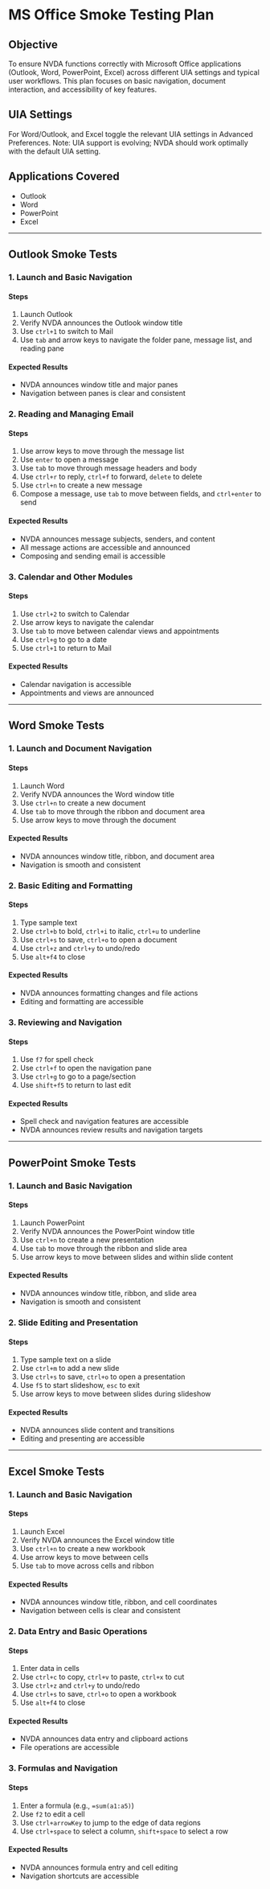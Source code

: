 # MS Office Smoke Testing Plan

## Objective

To ensure NVDA functions correctly with Microsoft Office applications (Outlook, Word, PowerPoint, Excel) across different UIA settings and typical user workflows.
This plan focuses on basic navigation, document interaction, and accessibility of key features.

## UIA Settings

For Word/Outlook, and Excel toggle the relevant UIA settings in Advanced Preferences.
Note: UIA support is evolving; NVDA should work optimally with the default UIA setting.

## Applications Covered

* Outlook
* Word
* PowerPoint
* Excel

---

## Outlook Smoke Tests

### 1. Launch and Basic Navigation

#### Steps

1. Launch Outlook
1. Verify NVDA announces the Outlook window title
1. Use `ctrl+1` to switch to Mail
1. Use `tab` and arrow keys to navigate the folder pane, message list, and reading pane

#### Expected Results

* NVDA announces window title and major panes
* Navigation between panes is clear and consistent

### 2. Reading and Managing Email

#### Steps

1. Use arrow keys to move through the message list
1. Use `enter` to open a message
1. Use `tab` to move through message headers and body
1. Use `ctrl+r` to reply, `ctrl+f` to forward, `delete` to delete
1. Use `ctrl+n` to create a new message
1. Compose a message, use `tab` to move between fields, and `ctrl+enter` to send

#### Expected Results

* NVDA announces message subjects, senders, and content
* All message actions are accessible and announced
* Composing and sending email is accessible

### 3. Calendar and Other Modules

#### Steps

1. Use `ctrl+2` to switch to Calendar
1. Use arrow keys to navigate the calendar
1. Use `tab` to move between calendar views and appointments
1. Use `ctrl+g` to go to a date
1. Use `ctrl+1` to return to Mail

#### Expected Results

* Calendar navigation is accessible
* Appointments and views are announced

---

## Word Smoke Tests

### 1. Launch and Document Navigation

#### Steps

1. Launch Word
1. Verify NVDA announces the Word window title
1. Use `ctrl+n` to create a new document
1. Use `tab` to move through the ribbon and document area
1. Use arrow keys to move through the document

#### Expected Results

* NVDA announces window title, ribbon, and document area
* Navigation is smooth and consistent

### 2. Basic Editing and Formatting

#### Steps

1. Type sample text
1. Use `ctrl+b` to bold, `ctrl+i` to italic, `ctrl+u` to underline
1. Use `ctrl+s` to save, `ctrl+o` to open a document
1. Use `ctrl+z` and `ctrl+y` to undo/redo
1. Use `alt+f4` to close

#### Expected Results

* NVDA announces formatting changes and file actions
* Editing and formatting are accessible

### 3. Reviewing and Navigation

#### Steps

1. Use `f7` for spell check
1. Use `ctrl+f` to open the navigation pane
1. Use `ctrl+g` to go to a page/section
1. Use `shift+f5` to return to last edit

#### Expected Results

* Spell check and navigation features are accessible
* NVDA announces review results and navigation targets

---

## PowerPoint Smoke Tests

### 1. Launch and Basic Navigation

#### Steps

1. Launch PowerPoint
1. Verify NVDA announces the PowerPoint window title
1. Use `ctrl+n` to create a new presentation
1. Use `tab` to move through the ribbon and slide area
1. Use arrow keys to move between slides and within slide content

#### Expected Results

* NVDA announces window title, ribbon, and slide area
* Navigation is smooth and consistent

### 2. Slide Editing and Presentation

#### Steps

1. Type sample text on a slide
1. Use `ctrl+m` to add a new slide
1. Use `ctrl+s` to save, `ctrl+o` to open a presentation
1. Use `f5` to start slideshow, `esc` to exit
1. Use arrow keys to move between slides during slideshow

#### Expected Results

* NVDA announces slide content and transitions
* Editing and presenting are accessible

---

## Excel Smoke Tests

### 1. Launch and Basic Navigation

#### Steps

1. Launch Excel
1. Verify NVDA announces the Excel window title
1. Use `ctrl+n` to create a new workbook
1. Use arrow keys to move between cells
1. Use `tab` to move across cells and ribbon

#### Expected Results

* NVDA announces window title, ribbon, and cell coordinates
* Navigation between cells is clear and consistent

### 2. Data Entry and Basic Operations

#### Steps

1. Enter data in cells
1. Use `ctrl+c` to copy, `ctrl+v` to paste, `ctrl+x` to cut
1. Use `ctrl+z` and `ctrl+y` to undo/redo
1. Use `ctrl+s` to save, `ctrl+o` to open a workbook
1. Use `alt+f4` to close

#### Expected Results

* NVDA announces data entry and clipboard actions
* File operations are accessible

### 3. Formulas and Navigation

#### Steps

1. Enter a formula (e.g., `=sum(a1:a5)`)
1. Use `f2` to edit a cell
1. Use `ctrl+arrowKey` to jump to the edge of data regions
1. Use `ctrl+space` to select a column, `shift+space` to select a row

#### Expected Results

* NVDA announces formula entry and cell editing
* Navigation shortcuts are accessible
